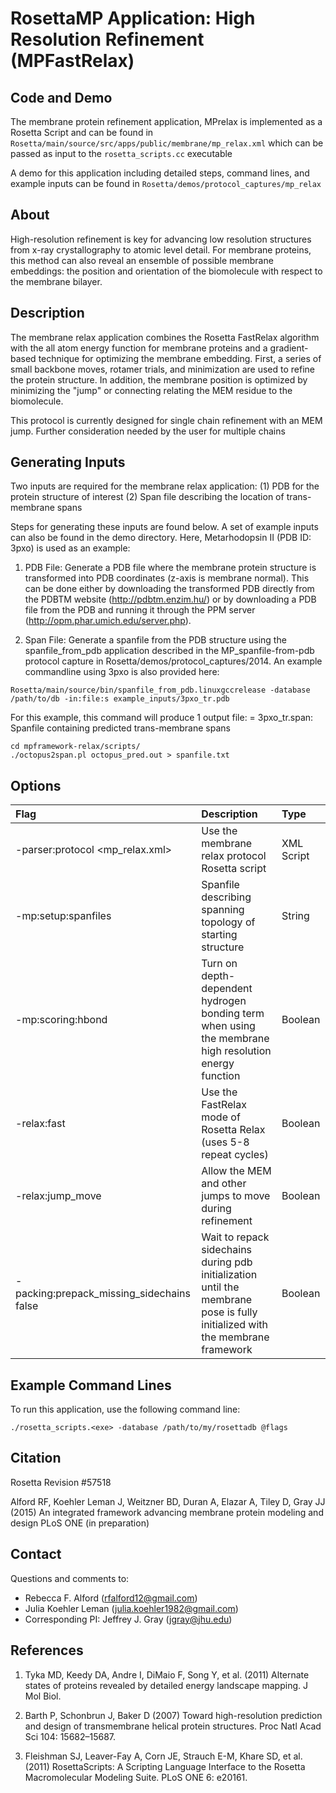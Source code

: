 # RosettaMP Application: High Resolution Refinement (MPFastRelax)

## Code and Demo
The membrane protein refinement application, MPrelax is implemented as a Rosetta Script and can be found in `Rosetta/main/source/src/apps/public/membrane/mp_relax.xml` which can be passed as input to the `rosetta_scripts.cc` executable

A demo for this application including detailed steps, command lines, and example inputs can be found in `Rosetta/demos/protocol_captures/mp_relax`

## About
High-resolution refinement is key for advancing low resolution structures from x-ray
crystallography to atomic level detail. For membrane proteins, this method can also
reveal an ensemble of possible membrane embeddings: the position and orientation of 
the biomolecule with respect to the membrane bilayer. 

## Description
The membrane relax application combines the Rosetta FastRelax algorithm with the
all atom energy function for membrane proteins and a gradient-based technique 
for optimizing the membrane embedding. First, a series of small backbone moves, 
rotamer trials, and minimization are used to refine the protein structure. In addition, 
the membrane position is optimized by minimizing the "jump" or connecting relating
the MEM residue to the biomolecule. 

This protocol is currently designed for single chain refinement with an MEM jump. Further
consideration needed by the user for multiple chains 

## Generating Inputs
Two inputs are required for the membrane relax application: 
  (1) PDB for the protein structure of interest
  (2) Span file describing the location of trans-membrane spans

Steps for generating these inputs are found below. A set of example inputs can 
also be found in the demo directory. Here, Metarhodopsin II (PDB ID: 3pxo) is 
used as an example: 

1. PDB File: Generate a PDB file where the membrane protein structure is transformed 
   into PDB coordinates (z-axis is membrane normal). This can be done 
   either by downloading the transformed PDB directly from the PDBTM website 
   (http://pdbtm.enzim.hu/) or by downloading a PDB file from the PDB and running
   it through the PPM server (http://opm.phar.umich.edu/server.php).

2. Span File: Generate a spanfile from the PDB structure using
   the spanfile_from_pdb application described in the MP_spanfile-from-pdb protocol
   capture in Rosetta/demos/protocol_captures/2014. An example commandline using 
   3pxo is also provided here: 

```   
Rosetta/main/source/bin/spanfile_from_pdb.linuxgccrelease -database /path/to/db -in:file:s example_inputs/3pxo_tr.pdb
```
   For this example, this command will produce 1 output file: 
     = 3pxo_tr.span: Spanfile containing predicted trans-membrane spans

```
cd mpframework-relax/scripts/
./octopus2span.pl octopus_pred.out > spanfile.txt
```

## Options

|**Flag**|**Description**|**Type**|
|:-------|:--------------|:-------|
|-parser:protocol <mp_relax.xml>|Use the membrane relax protocol Rosetta script|XML Script|
|-mp:setup:spanfiles|Spanfile describing spanning topology of starting structure|String|
|-mp:scoring:hbond|Turn on depth-dependent hydrogen bonding term when using the membrane high resolution energy function|Boolean|
|-relax:fast|Use the FastRelax mode of Rosetta Relax (uses 5-8 repeat cycles)|Boolean|
|-relax:jump_move|Allow the MEM and other jumps to move during refinement|Boolean|
|-packing:prepack_missing_sidechains false|Wait to repack sidechains during pdb initialization until the membrane pose is fully initialized with the membrane framework|Boolean|

## Example Command Lines
To run this application, use the following command line: 

`./rosetta_scripts.<exe> -database /path/to/my/rosettadb @flags`

## Citation
Rosetta Revision #57518

Alford RF, Koehler Leman J, Weitzner BD, Duran A, Elazar A, Tiley D, Gray JJ (2015)
An integrated framework advancing membrane protein modeling and design
PLoS ONE (in preparation) 

## Contact

Questions and comments to: 
 - Rebecca F. Alford ([rfalford12@gmail.com](rfalford12@gmail.com))
 - Julia Koehler Leman ([julia.koehler1982@gmail.com](julia.koehler1982@gmail.com))
 - Corresponding PI: Jeffrey J. Gray ([jgray@jhu.edu](jgray@jhu.edu))

## References
1. Tyka MD, Keedy DA, Andre I, DiMaio F, Song Y, et al. (2011) Alternate states of proteins revealed by detailed energy landscape mapping. J Mol Biol. 

2. Barth P, Schonbrun J, Baker D (2007) Toward high-resolution prediction and design of transmembrane helical protein structures. Proc Natl Acad Sci 104: 15682–15687. 

3. Fleishman SJ, Leaver-Fay A, Corn JE, Strauch E-M, Khare SD, et al. (2011) RosettaScripts: A Scripting Language Interface to the Rosetta Macromolecular Modeling Suite. PLoS ONE 6: e20161. 
